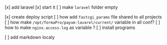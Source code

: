 [x] add laravel
[x] start it
[ ] make `laravel` folder empty

[x] create deploy script
[ ] how add `fastcgi_params` file shared to all projects
[ ] how make `/opt/formaPro/payum-lavarel/current/` variable in all conf?
[ ] how to make `nginx.access.log` as variable ?
[ ] install programs

[ ] add markdown localy
